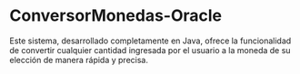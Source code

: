 # ConversorMonedas-Oracle
Este sistema, desarrollado completamente en Java, ofrece la funcionalidad de convertir cualquier cantidad ingresada por el usuario a la moneda de su elección de manera rápida y precisa.
